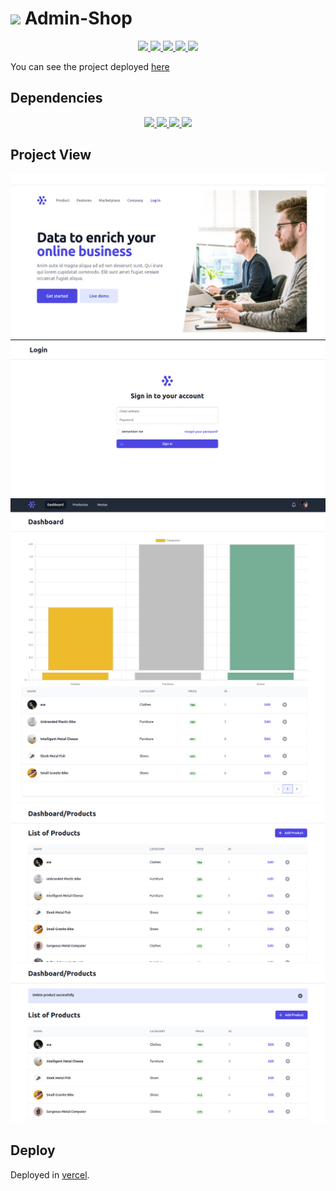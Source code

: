 <h1><img width ="38px" src="https://static.platzi.com/ui/assets/image/isotipoPlatzi093f27a2fb00922bb105.png" /> Admin-Shop</h1>
<p align="center">
	<a href="https://nextjs.org/" target="_blank">	
			<img src="https://img.shields.io/badge/Framework-Next.js-f0f6fc?style=flat" />
	</a>
	<a href="https://tailwindui.com/" target="_blank">	
			<img src="https://img.shields.io/badge/Framework-Tailwind%20UI-24d3ee?style=flat" />
	</a>
	<a href="https://reactjs.org/" target="_blank">	
		<img src="https://img.shields.io/badge/Library-React%20JS-blue?style=flat" />
	</a>
	<a href="https://www.npmjs.com/" target="_blank">	
		<img src="https://img.shields.io/badge/npm-8.6.0-d32d1d?style=flat" />
	</a>
	<a href="https://api.escuelajs.co/docs/" target="_blank">	
		<img src="https://img.shields.io/badge/API-Escuela%20JS-98ca3f?style=flat" />
	</a>
</p>
<p>You can see the project deployed <a href="https://admin-shop-k25o8jkvb-monoald.vercel.app/">here<a/><p/>


## Dependencies
<p align="center">
	<a href="https://axios-http.com/" target="_blank">	
		<img width="220px" src="https://axios-http.com/assets/logo.svg" />
	</a>
	<a href="https://eslint.org/" target="_blank">	
		<img width="220px" src="https://miro.medium.com/max/1400/1*3AdbbRN3GoTbz72XqfO96g.png" 			/>
	</a>
	<a href="https://prettier.io/" target="_blank">	
		<img width="300px" src="https://raw.githubusercontent.com/tailwindlabs/heroicons/master/.github/logo.svg" 			/>
	</a>
	<a href="https://prettier.io/" target="_blank">	
		<img width="100px" src="https://prettier.io/icon.png" 			/>
	</a>
</p>

## Project View
![shop main](https://github.com/monoald/admin-shop/blob/main/src/assets/images/admin-main.png?raw=true)
![shop login](https://github.com/monoald/admin-shop/blob/main/src/assets/images/admin-login.png?raw=true)
![admin chart](https://github.com/monoald/admin-shop/blob/main/src/assets/images/admin-chart.png?raw=true)
![admin chart products](https://github.com/monoald/admin-shop/blob/main/src/assets/images/admin-char-products.png?raw=true)
![admin products](https://github.com/monoald/admin-shop/blob/main/src/assets/images/admin-products.png?raw=true)
![admin product deleted](https://github.com/monoald/admin-shop/blob/main/src/assets/images/admin-product-deleted.png?raw=true)
## Deploy
Deployed in [vercel](https://vercel.com/).